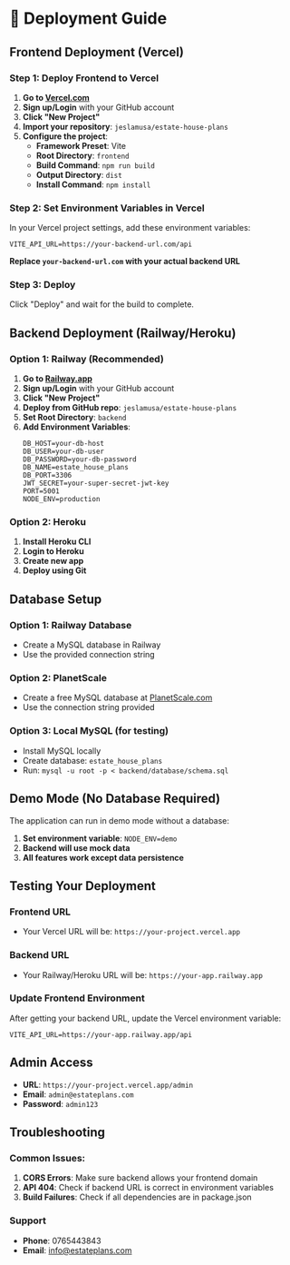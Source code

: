 # 🚀 Deployment Guide

## Frontend Deployment (Vercel)

### Step 1: Deploy Frontend to Vercel

1. **Go to [Vercel.com](https://vercel.com)**
2. **Sign up/Login** with your GitHub account
3. **Click "New Project"**
4. **Import your repository**: `jeslamusa/estate-house-plans`
5. **Configure the project**:
   - **Framework Preset**: Vite
   - **Root Directory**: `frontend`
   - **Build Command**: `npm run build`
   - **Output Directory**: `dist`
   - **Install Command**: `npm install`

### Step 2: Set Environment Variables in Vercel

In your Vercel project settings, add these environment variables:

```
VITE_API_URL=https://your-backend-url.com/api
```

**Replace `your-backend-url.com` with your actual backend URL**

### Step 3: Deploy

Click "Deploy" and wait for the build to complete.

## Backend Deployment (Railway/Heroku)

### Option 1: Railway (Recommended)

1. **Go to [Railway.app](https://railway.app)**
2. **Sign up/Login** with your GitHub account
3. **Click "New Project"**
4. **Deploy from GitHub repo**: `jeslamusa/estate-house-plans`
5. **Set Root Directory**: `backend`
6. **Add Environment Variables**:
   ```
   DB_HOST=your-db-host
   DB_USER=your-db-user
   DB_PASSWORD=your-db-password
   DB_NAME=estate_house_plans
   DB_PORT=3306
   JWT_SECRET=your-super-secret-jwt-key
   PORT=5001
   NODE_ENV=production
   ```

### Option 2: Heroku

1. **Install Heroku CLI**
2. **Login to Heroku**
3. **Create new app**
4. **Deploy using Git**

## Database Setup

### Option 1: Railway Database
- Create a MySQL database in Railway
- Use the provided connection string

### Option 2: PlanetScale
- Create a free MySQL database at [PlanetScale.com](https://planetscale.com)
- Use the connection string provided

### Option 3: Local MySQL (for testing)
- Install MySQL locally
- Create database: `estate_house_plans`
- Run: `mysql -u root -p < backend/database/schema.sql`

## Demo Mode (No Database Required)

The application can run in demo mode without a database:

1. **Set environment variable**: `NODE_ENV=demo`
2. **Backend will use mock data**
3. **All features work except data persistence**

## Testing Your Deployment

### Frontend URL
- Your Vercel URL will be: `https://your-project.vercel.app`

### Backend URL
- Your Railway/Heroku URL will be: `https://your-app.railway.app`

### Update Frontend Environment
After getting your backend URL, update the Vercel environment variable:
```
VITE_API_URL=https://your-app.railway.app/api
```

## Admin Access

- **URL**: `https://your-project.vercel.app/admin`
- **Email**: `admin@estateplans.com`
- **Password**: `admin123`

## Troubleshooting

### Common Issues:

1. **CORS Errors**: Make sure backend allows your frontend domain
2. **API 404**: Check if backend URL is correct in environment variables
3. **Build Failures**: Check if all dependencies are in package.json

### Support
- **Phone**: 0765443843
- **Email**: info@estateplans.com 